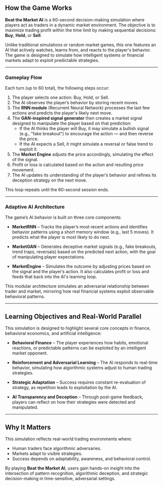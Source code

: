 ## How the Game Works

**Beat the Market AI** is a 60-second decision-making simulation where players act as traders in a dynamic market environment. The objective is to maximize trading profit within the time limit by making sequential decisions: **Buy**, **Hold**, or **Sell**.

Unlike traditional simulations or random market games, this one features an AI that actively watches, learns from, and reacts to the player's behavior. The game is designed to simulate how intelligent systems or financial markets adapt to exploit predictable strategies.

---

### Gameplay Flow

Each turn (up to 60 total), the following steps occur:

1. The player selects one action: Buy, Hold, or Sell.
2. The AI observes the player’s behavior by storing recent moves.
3. The **RNN module** (Recurrent Neural Network) processes the last few actions and predicts the player's likely next move.
4. The **GAN-inspired signal generator** then creates a market signal designed to manipulate the player based on that prediction:
   - If the AI thinks the player will Buy, it may simulate a bullish signal (e.g., "fake breakout") to encourage the action — and then reverse the price.
   - If the AI expects a Sell, it might simulate a reversal or false trend to exploit it.
5. The **Market Engine** adjusts the price accordingly, simulating the effect of the signal.
6. Profit or loss is calculated based on the action and resulting price movement.
7. The AI updates its understanding of the player’s behavior and refines its deception strategy on the next move.

This loop repeats until the 60-second session ends.

---

### Adaptive AI Architecture

The game’s AI behavior is built on three core components:

- **MarketRNN** – Tracks the player’s most recent actions and identifies behavior patterns using a short memory window (e.g., last 5 moves). It predicts what the player is most likely to do next.

- **MarketGAN** – Generates deceptive market signals (e.g., fake breakouts, trend traps, reversals) based on the predicted next action, with the goal of manipulating player expectations.

- **MarketEngine** – Simulates the outcome by adjusting prices based on the signal and the player’s action. It also calculates profit or loss and feeds that back into the AI's learning loop.

This modular architecture simulates an adversarial relationship between trader and market, mirroring how real financial systems exploit observable behavioral patterns.

---

## Learning Objectives and Real-World Parallel

This simulation is designed to highlight several core concepts in finance, behavioral economics, and artificial intelligence:

- **Behavioral Finance** – The player experiences how habits, emotional reactions, or predictable patterns can be exploited by an intelligent market opponent.

- **Reinforcement and Adversarial Learning** – The AI responds to real-time behavior, simulating how algorithmic systems adjust to human trading strategies.

- **Strategic Adaptation** – Success requires constant re-evaluation of strategy, as repetition leads to exploitation by the AI.

- **AI Transparency and Deception** – Through post-game feedback, players can reflect on how their strategies were detected and manipulated.

---

## Why It Matters

This simulation reflects real-world trading environments where:

- Human traders face algorithmic adversaries.
- Markets adapt to visible strategies.
- Success depends on adaptability, awareness, and behavioral control.

By playing **Beat the Market AI**, users gain hands-on insight into the intersection of pattern recognition, algorithmic deception, and strategic decision-making in time-sensitive, adversarial settings.
